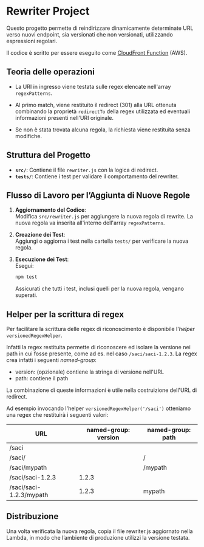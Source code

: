 # Rewriter Project

Questo progetto permette di reindirizzare dinamicamente determinate URL verso nuovi endpoint, sia versionati che non versionati, utilizzando espressioni regolari. 

Il codice è scritto per essere eseguito come [CloudFront Function](https://docs.aws.amazon.com/AmazonCloudFront/latest/DeveloperGuide/cloudfront-functions.html) (AWS). 

## Teoria delle operazioni

- La URI in ingresso viene testata sulle regex elencate nell'array `regexPatterns`. 

- Al primo match, viene restituito il redirect (301) alla URL ottenuta combinando la proprietà `redirectTo` della regex utilizzata ed eventuali informazioni presenti nell'URI originale.

- Se non è stata trovata alcuna regola, la richiesta viene restituita senza modifiche.

## Struttura del Progetto

- **`src/`**: Contiene il file `rewriter.js` con la logica di redirect.
- **`tests/`**: Contiene i test per validare il comportamento del rewriter.

## Flusso di Lavoro per l’Aggiunta di Nuove Regole

1. **Aggiornamento del Codice**:  
   Modifica `src/rewriter.js` per aggiungere la nuova regola di rewrite. La nuova regola va inserita all'interno dell'array `regexPatterns`. 

2. **Creazione dei Test**:  
   Aggiungi o aggiorna i test nella cartella `tests/` per verificare la nuova regola.

3. **Esecuzione dei Test**:  
   Esegui:
   ```bash
   npm test
    ```

   Assicurati che tutti i test, inclusi quelli per la nuova regola, vengano superati.

## Helper per la scrittura di regex
Per facilitare la scrittura delle regex di riconoscimento è disponibile l'_helper_ `versionedRegexHelper`. 

Infatti la regex restituita permette di riconoscere ed isolare la versione nei path in cui fosse presente, come ad es. nel caso `/saci/saci-1.2.3`.
La regex crea infatti i seguenti _named-group_:

- version: (opzionale) contiene la stringa di versione nell'URL
- path: contiene il path

La combinazione di queste informazioni è utile nella costruizione dell'URL di redirect.

Ad esempio invocando l'helper `versionedRegexHelper('/saci')` otteniamo una regex che restituirà i seguenti valori:

| URL | named-group: version | named-group: path
| --- | ------- | ----
| /saci | | 
| /saci/ | | /
| /saci/mypath | | /mypath
| /saci/saci-1.2.3 | 1.2.3 |
| /saci/saci-1.2.3/mypath | 1.2.3 | mypath

## Distribuzione
Una volta verificata la nuova regola, copia il file rewriter.js aggiornato nella Lambda, in modo che l’ambiente di produzione utilizzi la versione testata.
